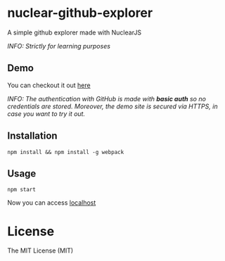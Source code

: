 # nuclear-github-explorer
A simple github explorer made with NuclearJS

*INFO: Strictly for learning purposes*

## Demo

You can checkout it out [here](https://andreicacio.com/demos/nuclear-github/)

*INFO: The authentication with GitHub is made with* ***basic auth*** *so no credentials are stored. Moreover, the demo site is secured via HTTPS, in case you want to try it out.*

## Installation

`npm install && npm install -g webpack`

## Usage

`npm start`

Now you can access [localhost](http://localhost:8080)

# License

The MIT License (MIT)
